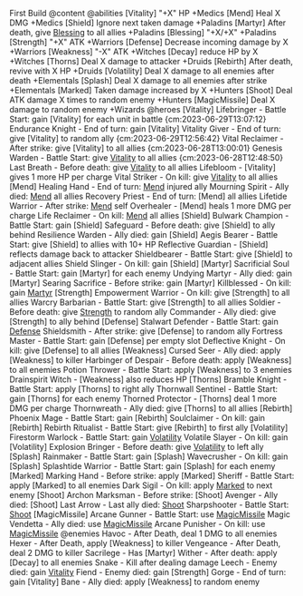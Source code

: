 First Build @content
    @abilities
        [Vitality] "+X" HP +Medics
        [Mend] Heal X DMG +Medics
        [Shield] Ignore next taken damage +Paladins
        [Martyr] After death, give [Blessing](X) to all allies +Paladins
        [Blessing] "+X/+X" +Paladins
        [Strength] "+X" ATK +Warriors
        [Defense] Decrease incoming damage by X +Warriors
        [Weakness] "-X" ATK +Witches
        [Decay] reduce HP by X +Witches
        [Thorns] Deal X damage to attacker +Druids
        [Rebirth] After death, revive with X HP +Druids
        [Volatility] Deal X damage to all enemies after death +Elementals
        [Splash] Deal X damage to all enemies after strike +Elementals
        [Marked] Taken damage increased by X +Hunters
        [Shoot] Deal ATK damage X times to random enemy +Hunters
        [MagicMissile] Deal X damage to random enemy +Wizards
    @heroes
        [Vitality]
            Lifebringer - Battle Start: gain [Vitality] for each unit in battle {cm:2023-06-29T13:07:12}
            Endurance Knight - End of turn: gain [Vitality]
            Vitality Giver - End of turn: give [Vitality] to random ally {cm:2023-06-29T12:56:42}
            Vital Reclaimer - After strike: give [Vitality] to all allies {cm:2023-06-28T13:00:01}
            Genesis Warden - Battle Start: give [Vitality](2) to all allies {cm:2023-06-28T12:48:50}
            Last Breath - Before death: give [Vitality](2) to all allies
            Lifebloom - [Vitality] gives 1 more HP per charge
            Vital Striker - On kill: give [Vitality](3) to all allies
        [Mend]
            Healing Hand - End of turn: [Mend](3) injured ally
            Mourning Spirit - Ally died: [Mend](5) all allies
            Recovery Priest - End of turn: [Mend] all allies
            Lifetide Warrior - After strike: [Mend](2) self
            Overhealer - [Mend] heals 1 more DMG per charge
            Life Reclaimer - On kill: [Mend](5) all allies
        [Shield]
            Bulwark Champion - Battle Start: gain [Shield]
            Safeguard - Before death: give [Shield] to ally behind
            Resilience Warden - Ally died: gain [Shield]
            Aegis Bearer - Battle Start: give [Shield] to allies with 10+ HP
            Reflective Guardian - [Shield] reflects damage back to attacker
            Shieldbearer - Battle Start: give [Shield] to adjacent allies
            Shield Slinger - On kill: gain [Shield]
        [Martyr]
            Sacrificial Soul - Battle Start: gain [Martyr] for each enemy
            Undying Martyr - Ally died: gain [Martyr]
            Searing Sacrifice - Before strike: gain [Martyr]
            Killblessed - On kill: gain [Martyr](2)
        [Strength]
            Empowerment Warrior - On kill: give [Strength] to all allies
            Warcry Barbarian - Battle Start: give [Strength] to all allies
            Soldier - Before death: give [Strength](4) to random ally
            Commander - Ally died: give [Strength] to ally behind
        [Defense]
            Stalwart Defender - Battle Start: gain [Defense](99)
            Shieldsmith - After strike: give [Defense] to random ally
            Fortress Master - Battle Start: gain [Defense] per empty slot
            Deflective Knight - On kill: give [Defense] to all allies
        [Weakness]
            Cursed Seer - Ally died: apply [Weakness] to killer
            Harbinger of Despair - Before death: apply [Weakness] to all enemies
            Potion Thrower - Battle Start: apply [Weakness] to 3 enemies
            Drainspirit Witch - [Weakness] also reduces HP
        [Thorns]
            Bramble Knight - Battle Start: apply [Thorns] to right ally
            Thornwall Sentinel - Battle Start: gain [Thorns] for each enemy
            Thorned Protector - [Thorns] deal 1 more DMG per charge
            Thornwreath - Ally died: give [Thorns] to all allies
        [Rebirth]
            Phoenix Mage - Battle Start: gain [Rebirth]
            Soulclaimer - On kill: gain [Rebirth]
            Rebirth Ritualist - Battle Start: give [Rebirth] to first ally
        [Volatility]
            Firestorm Warlock - Battle Start: gain [Volatility](2)
            Volatile Slayer - On kill: gain [Volatility]
            Explosion Bringer - Before death: give [Volatility](3) to left ally
        [Splash]
            Rainmaker - Battle Start: gain [Splash]
            Wavecrusher - On kill: gain [Splash]
            Splashtide Warrior - Battle Start: gain [Splash] for each enemy
        [Marked]
            Marking Hand - Before strike: apply [Marked]
            Sheriff - Battle Start: apply [Marked] to all enemies
            Dark Sigil - On kill: apply [Marked](3) to next enemy
        [Shoot]
            Archon Marksman - Before strike: [Shoot]
            Avenger - Ally died: [Shoot]
            Last Arrow - Last ally died: [Shoot](3)
            Sharpshooter - Battle Start: [Shoot](2)
        [MagicMissile]
            Arcane Gunner - Battle Start: use [MagicMissile](4)
            Magic Vendetta - Ally died: use [MagicMissile](2)
            Arcane Punisher - On kill: use [MagicMissile](6)
    @enemies
        Havoc - After Death, deal 1 DMG to all enemies
        Hexer - After Death, apply [Weakness] to killer
        Vengeance - After Death, deal 2 DMG to killer
        Sacrilege - Has [Martyr]
        Wither - After death: apply [Decay] to all enemies
        Snake - Kill after dealing damage
        Leech - Enemy died: gain [Vitality](2)
        Fiend  - Enemy died: gain [Strength]
        Gorge - End of turn: gain [Vitality]
        Bane - Ally died: apply [Weakness] to random enemy


